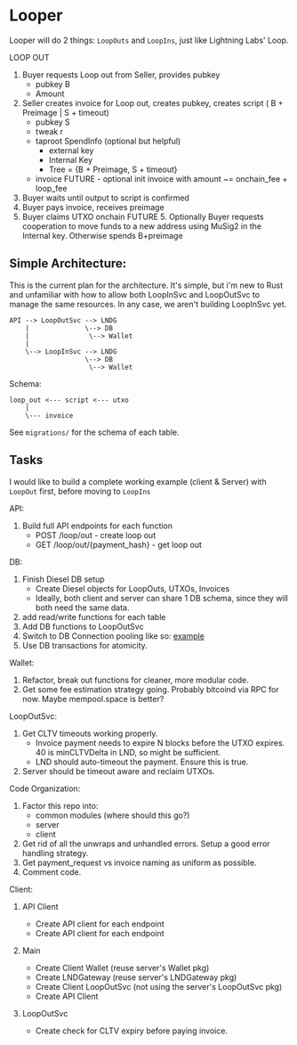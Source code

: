 # Looper

Looper will do 2 things: `LoopOuts` and `LoopIns`, just like Lightning Labs' Loop.

LOOP OUT

1. Buyer requests Loop out from Seller, provides pubkey
    - pubkey B
    - Amount
2. Seller creates invoice for Loop out, creates pubkey, creates script ( B + Preimage | S + timeout)
    - pubkey S
    - tweak r
    - taproot SpendInfo (optional but helpful)
        - external key
        - Internal Key
        - Tree = {B + Preimage, S + timeout}
    - invoice 
        FUTURE - optional init invoice with amount ~= onchain_fee + loop_fee
3. Buyer waits until output to script is confirmed
4. Buyer pays invoice, receives preimage
5. Buyer claims UTXO onchain
FUTURE 5. Optionally Buyer requests cooperation to move funds to a new address using MuSig2 in the Internal key. Otherwise spends B+preimage

## Simple Architecture:

This is the current plan for the architecture. It's simple, but i'm new to Rust and unfamiliar with how to allow both
LoopInSvc and LoopOutSvc to manage the same resources. In any case, we aren't building LoopInSvc yet. 

```
API --> LoopOutSvc --> LNDG
    |              \--> DB
    |               \--> Wallet
    |
    \--> LoopInSvc --> LNDG
                   \--> DB
                    \--> Wallet
```

Schema:

```
loop_out <--- script <--- utxo
    |
    \--- invoice
```

See `migrations/` for the schema of each table.

## Tasks

I would like to build a complete working example (client & Server) with `LoopOut` first, before moving to `LoopIns`

API:
1. Build full API endpoints for each function
    - POST /loop/out - create loop out
    - GET /loop/out/{payment_hash} - get loop out

DB:
1. Finish Diesel DB setup
    - Create Diesel objects for LoopOuts, UTXOs, Invoices
    - Ideally, both client and server can share 1 DB schema, since they will both need the same data. 
2. add read/write functions for each table
3. Add DB functions to LoopOutSvc
4. Switch to DB Connection pooling like so: [example](https://github.com/bocksdin/rust-diesel-orm/blob/main/src/db_utils.rs)
5. Use DB transactions for atomicity. 

Wallet:
1. Refactor, break out functions for cleaner, more modular code. 
2. Get some fee estimation strategy going. Probably bitcoind via RPC for now. Maybe mempool.space is better? 

LoopOutSvc:
1. Get CLTV timeouts working properly. 
    - Invoice payment needs to expire N blocks before the UTXO expires. 40 is minCLTVDelta in LND, so might be sufficient.
    - LND should auto-timeout the payment. Ensure this is true. 
2. Server should be timeout aware and reclaim UTXOs. 

Code Organization: 
1. Factor this repo into:
    - common modules (where should this go?)
    - server
    - client
2. Get rid of all the unwraps and unhandled errors. Setup a good error handling strategy.
3. Get payment_request vs invoice naming as uniform as possible.
4. Comment code.

Client:
1. API Client
    - Create API client for each endpoint
    - Create API client for each endpoint

2. Main
    - Create Client Wallet (reuse server's Wallet pkg)
    - Create LNDGateway (reuse server's LNDGateway pkg)
    - Create Client LoopOutSvc (not using the server's LoopOutSvc pkg)
    - Create API Client

3. LoopOutSvc
    - Create check for CLTV expiry before paying invoice. 